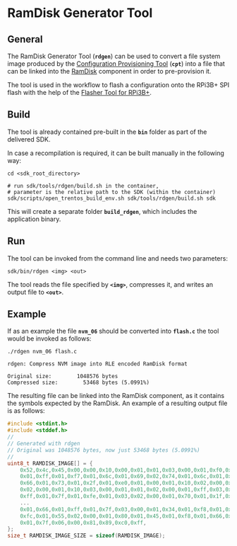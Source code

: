 # RamDisk Generator Tool

## General

The RamDisk Generator Tool (**`rdgen`**) can be used to convert a file
system image produced by the
[Configuration Provisioning Tool](configuration-provisioning-tool.md)
(**`cpt`**) into a file that can be linked into the
[RamDisk](../components/ram-disk.md) component in order to pre-provision it.

The tool is used in the workflow to flash a configuration onto the
RPi3B+ SPI flash with the help of the
[Flasher Tool for RPi3B+](../tools/flasher-tool-rpi3b+.md).

## Build

The tool is already contained pre-built in the **`bin`** folder as part of the
delivered SDK.

In case a recompilation is required, it can be built manually in the following
way:

```shell
cd <sdk_root_directory>

# run sdk/tools/rdgen/build.sh in the container,
# parameter is the relative path to the SDK (within the container)
sdk/scripts/open_trentos_build_env.sh sdk/tools/rdgen/build.sh sdk
```

This will create a separate folder **`build_rdgen`**, which includes the
application binary.

## Run

The tool can be invoked from the command line and needs two parameters:

```shell
sdk/bin/rdgen <img> <out>
```

The tool reads the file specified by **`<img>`**, compresses it, and
writes an output file to **`<out>`**.

## Example

If as an example the file **`nvm_06`** should be converted into
**`flash.c`** the tool would be invoked as follows:

```shell
./rdgen nvm_06 flash.c
```

```console
rdgen: Compress NVM image into RLE encoded RamDisk format

Original size:        1048576 bytes
Compressed size:        53468 bytes (5.0991%)
```

The resulting file can be linked into the RamDisk component, as it
contains the symbols expected by the RamDisk. An example of a resulting
output file is as follows:

```c
#include <stdint.h>
#include <stddef.h>
//
// Generated with rdgen
// Original was 1048576 bytes, now just 53468 bytes (5.0991%)
//
uint8_t RAMDISK_IMAGE[] = {
    0x52,0x4c,0x45,0x00,0x00,0x10,0x00,0x01,0x01,0x03,0x00,0x01,0xf0,0x01,0x0f,
    0x01,0xff,0x01,0xf7,0x01,0x6c,0x01,0x69,0x02,0x74,0x01,0x6c,0x01,0x65,0x01,
    0x66,0x01,0x73,0x01,0x2f,0x01,0xe0,0x01,0x00,0x01,0x10,0x02,0x00,0x01,0x02,
    0x02,0x00,0x01,0x10,0x03,0x00,0x01,0x01,0x02,0x00,0x01,0xff,0x03,0x00,0x03,
    0xff,0x01,0x7f,0x01,0xfe,0x01,0x03,0x02,0x00,0x01,0x70,0x01,0x1f,0x01,0xfc,
    ...
    0x01,0x66,0x01,0xff,0x01,0x7f,0x03,0x00,0x01,0x34,0x01,0xf8,0x01,0x8a,0x01,
    0xfc,0x01,0x55,0x02,0x00,0x01,0x80,0x01,0x45,0x01,0xf8,0x01,0x66,0x01,0xff,
    0x01,0x7f,0x06,0x00,0x81,0x89,0xc0,0xff,
};
size_t RAMDISK_IMAGE_SIZE = sizeof(RAMDISK_IMAGE);
```
